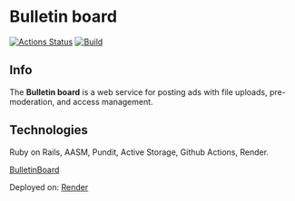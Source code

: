 # Bulletin board
[![Actions Status](https://github.com/Diopus/rails-project-65/actions/workflows/hexlet-check.yml/badge.svg)](https://github.com/Diopus/rails-project-65/actions) [![Build](https://github.com/Diopus/rails-project-65/actions/workflows/build.yml/badge.svg)](https://github.com/Diopus/rails-project-65/actions/workflows/build.yml)

## Info 
The **Bulletin board** is a web service for posting ads with file uploads, pre-moderation, and access management.

## Technologies
Ruby on Rails, AASM, Pundit, Active Storage, Github Actions, Render.

[BulletinBoard](https://bulletinboard-8i8h.onrender.com)

Deployed on: [Render](https://render.com/)
